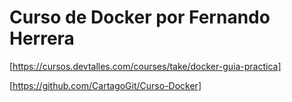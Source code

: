 # Curso de Docker por Fernando Herrera

[https://cursos.devtalles.com/courses/take/docker-guia-practica]

[https://github.com/CartagoGit/Curso-Docker]